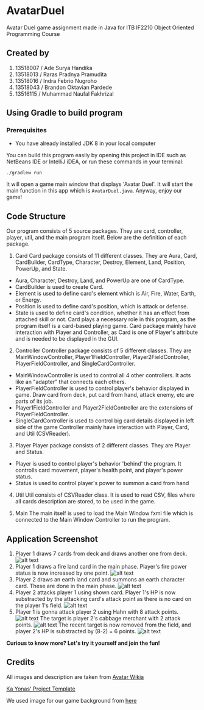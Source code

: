 # AvatarDuel
Avatar Duel game assignment made in Java for ITB IF2210 Object Oriented Programming Course

## Created by
1.	13518007 / Ade Surya Handika
2.	13518013 / Raras Pradnya Pramudita
3.	13518016 / Indra Febrio Nugroho
4.	13518043 / Brandon Oktavian Pardede
5.	13516115 / Muhammad Naufal Fakhrizal

## Using Gradle to build program

### Prerequisites
* You have already installed JDK 8 in your local computer

You can build this program easily by opening this project in IDE such as NetBeans IDE or IntelliJ iDEA, or
run these commands in your terminal:

`./gradlew run`

It will open a game main window that displays 'Avatar Duel'.
It will start the main function in this app which is `AvatarDuel.java`.
Anyway, enjoy our game!

## Code Structure
Our program consists of 5 source packages. They are card, controller, player, util, and the main program itself. Below are the definition of each package.

1. Card
Card package consists of 11 different classes. They are Aura, Card, CardBuilder, CardType, Character, Destroy, Element, Land, Position, PowerUp, and State.
* Aura, Character, Destroy, Land, and PowerUp are one of CardType.
* CardBuilder is used to create Card.
* Element is used to define card's element which is Air, Fire, Water, Earth, or Energy.
* Position is used to define card's position, which is attack or defense.
* State is used to define card's condition, whether it has an effect from attached skill or not.
Card plays a necessary role in this program, as the program itself is a card-based playing game.
Card package mainly have interaction with Player and Controller, as Card is one of Player's attribute and is needed to be displayed in the GUI.

2. Controller
Controller package consists of 5 different classes. They are MainWindowController, Player1FieldController, Player2FieldController, PlayerFieldController, and SingleCardController.
* MainWindowController is used to control all 4 other controllers. It acts like an "adapter" that connects each others.
* PlayerFieldController is used to control player's behavior displayed in game. Draw card from deck, put card from hand, attack enemy, etc are parts of its job.
* Player1FieldController and Player2FieldController are the extensions of PlayerFieldController.
* SingleCardController is used to control big card details displayed in left side of the game
Controller mainly have interaction with Player, Card, and Util (CSVReader).

3. Player
Player package consists of 2 different classes. They are Player and Status.
* Player is used to control player's behavior 'behind' the program. It controlls card movement, player's health point, and player's power status.
* Status is used to control player's power to summon a card from hand

4. Util
Util consists of CSVReader class. It is used to read CSV, files where all cards description are stored, to be used in the game.

5. Main
The main itself is used to load the Main Window fxml file which is connected to the Main Window Controller to run the program.

## Application Screenshot
1. Player 1 draws 7 cards from deck and draws another one from deck.
![alt text](src/main/resources/com/avatarduel/gamescenario/1.png)
2. Player 1 draws a fire land card in the main phase.  Player's fire power status is now increased by one point.
![alt text](src/main/resources/com/avatarduel/gamescenario/2.png)
3. Player 2 draws an earth land card and summons an earth character card. These are done in the main phase.
![alt text](src/main/resources/com/avatarduel/gamescenario/3.png)
4. Player 2 attacks player 1 using shown card. Player 1's HP is now substracted by the attacking card's attack point as there is no card on the player 1's field.
![alt text](src/main/resources/com/avatarduel/gamescenario/4.png)
5. Player 1 is gonna attack player 2 using Hahn with 8 attack points.
![alt text](src/main/resources/com/avatarduel/gamescenario/5-1.png)
The target is player 2's cabbage merchant with 2 attack points.
![alt text](src/main/resources/com/avatarduel/gamescenario/5-2.png)
The recent target is now removed from the field, and player 2's HP is substracted by (8-2) = 6 points.
![alt text](src/main/resources/com/avatarduel/gamescenario/5-3.png)


**Curious to know more? Let's try it yourself and join the fun!**


## Credits

All images and description are taken from [Avatar Wikia](https://avatar.fandom.com/wiki/Avatar_Wiki)

[Ka Yonas' Project Template](https://gitlab.informatika.org/labpro/if2210-avatar-duel-project-template/)

We used image for our game background from [here](https://vistapointe.net/avatar-the-last-airbender.html)
